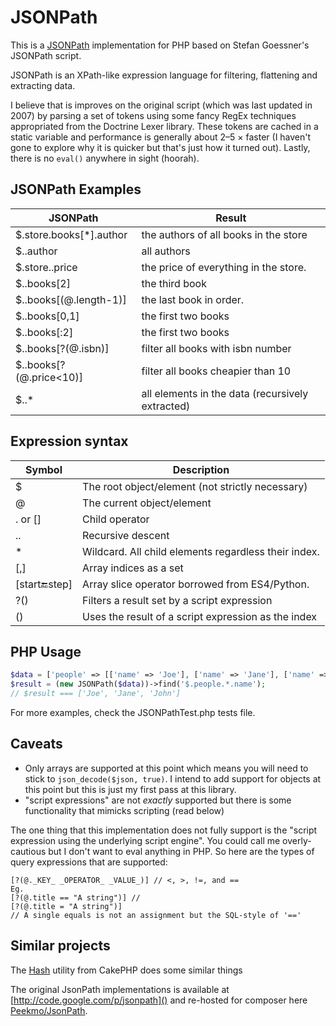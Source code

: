 JSONPath
=============

This is a [JSONPath](http://goessner.net/articles/JsonPath/) implementation for PHP based on Stefan Goessner's JSONPath script.

JSONPath is an XPath-like expression language for filtering, flattening and extracting data.

I believe that is improves on the original script (which was last updated in 2007) by parsing a set of tokens using
some fancy RegEx techniques appropriated from the Doctrine Lexer library. These tokens are cached in a static variable and performance is
generally about 2&ndash;5 &times; faster (I haven't gone to explore why it is quicker but that's just how it turned out). Lastly, there is no `eval()` anywhere in sight (hoorah).

JSONPath Examples
---

JSONPath                | Result
------------------------|-------------------------------------
$.store.books[\*].author | the authors of all books in the store
$..author               | all authors
$.store..price          | the price of everything in the store.
$..books[2]             | the third book
$..books[(@.length-1)]  | the last book in order.
$..books[0,1]           | the first two books
$..books[:2]            | the first two books
$..books[?(@.isbn)]     | filter all books with isbn number
$..books[?(@.price<10)] | filter all books cheapier than 10
$..*                    | all elements in the data (recursively extracted)


Expression syntax
---

Symbol              | Description
--------------------|-------------------------
$                   | The root object/element (not strictly necessary)
@                   | The current object/element
. or []             | Child operator
..                  | Recursive descent
*                   | Wildcard. All child elements regardless their index.
[,]                 | Array indices as a set
[start:end:step]    | Array slice operator borrowed from ES4/Python.
?()                 | Filters a result set by a script expression
()                  | Uses the result of a script expression as the index

PHP Usage
---

```php
$data = ['people' => [['name' => 'Joe'], ['name' => 'Jane'], ['name' => 'John']]];
$result = (new JSONPath($data))->find('$.people.*.name');
// $result === ['Joe', 'Jane', 'John']
```

For more examples, check the JSONPathTest.php tests file.

Caveats
-------
-   Only arrays are supported at this point which means you will need to stick to `json_decode($json, true)`. I intend to add support for objects at this point but this is just my first pass at this library.
-   "script expressions" are not *exactly* supported but there is some functionality that mimicks scripting (read below)

The one thing that this implementation does not fully support is the "script expression using the underlying script engine". You could call me overly-cautious but I don't want to eval anything in PHP. So here are the types of query expressions that are supported:

	[?(@._KEY_ _OPERATOR_ _VALUE_)] // <, >, !=, and ==
	Eg.
	[?(@.title == "A string")] //
	[?(@.title = "A string")]
	// A single equals is not an assignment but the SQL-style of '=='

Similar projects
----------------

The [Hash](http://book.cakephp.org/2.0/en/core-utility-libraries/hash.html) utility from CakePHP does some similar things 

The original JsonPath implementations is available at [http://code.google.com/p/jsonpath]() and re-hosted for composer here [Peekmo/JsonPath](https://github.com/Peekmo/JsonPath).
